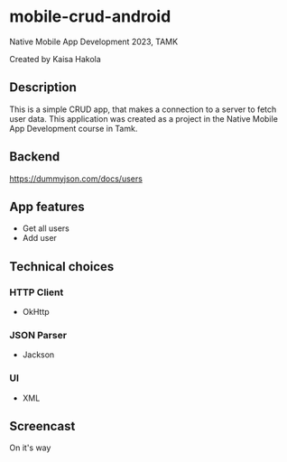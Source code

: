 # mobile-crud-android
Native Mobile App Development 2023, TAMK

Created by Kaisa Hakola

## Description
This is a simple CRUD app, that makes a connection to a server to fetch user data. This application was created as a project in the Native Mobile App Development course in Tamk.

## Backend

https://dummyjson.com/docs/users

## App features
- Get all users
- Add user

## Technical choices

### HTTP Client
- OkHttp

### JSON Parser
- Jackson

### UI
- XML

## Screencast
On it's way
